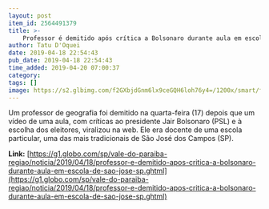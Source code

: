 ```yaml
---
layout: post
item_id: 2564491379
title: >-
    Professor é demitido após crítica a Bolsonaro durante aula em escola de São José; veja vídeo
author: Tatu D'Oquei
date: 2019-04-18 22:54:43
pub_date: 2019-04-18 22:54:43
time_added: 2019-04-20 07:00:37
category: 
tags: []
image: https://s2.glbimg.com/f2GXbjdGnm6lx9ceGQH6loh76y4=/1200x/smart/filters:cover():strip_icc()/s01.video.glbimg.com/x720/7551468.jpg
---
```


Um professor de geografia foi demitido na quarta-feira (17) depois que um vídeo de uma aula, com críticas ao presidente Jair Bolsonaro (PSL) e à escolha dos eleitores, viralizou na web. Ele era docente de uma escola particular, uma das mais tradicionais de São José dos Campos (SP).

**Link:** [https://g1.globo.com/sp/vale-do-paraiba-regiao/noticia/2019/04/18/professor-e-demitido-apos-critica-a-bolsonaro-durante-aula-em-escola-de-sao-jose-sp.ghtml](https://g1.globo.com/sp/vale-do-paraiba-regiao/noticia/2019/04/18/professor-e-demitido-apos-critica-a-bolsonaro-durante-aula-em-escola-de-sao-jose-sp.ghtml)


